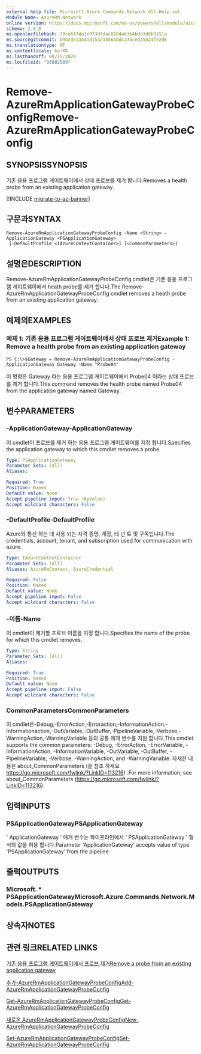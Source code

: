 ```yaml
---
external help file: Microsoft.Azure.Commands.Network.dll-Help.xml
Module Name: AzureRM.Network
online version: https://docs.microsoft.com/en-us/powershell/module/azurerm.network/remove-azurermapplicationgatewayprobeconfig
schema: 2.0.0
ms.openlocfilehash: 39ce61f4a1e973dfdac8104a6364bdd3d8b9151a
ms.sourcegitcommit: b9b2dea3441d1532a5564ddca3dced45424fe2d6
ms.translationtype: MT
ms.contentlocale: ko-KR
ms.lasthandoff: 08/15/2020
ms.locfileid: "93882589"
---
```

# <span data-ttu-id="34383-101">Remove-AzureRmApplicationGatewayProbeConfig</span><span class="sxs-lookup"><span data-stu-id="34383-101">Remove-AzureRmApplicationGatewayProbeConfig</span></span>

## <span data-ttu-id="34383-102">SYNOPSIS</span><span class="sxs-lookup"><span data-stu-id="34383-102">SYNOPSIS</span></span>
<span data-ttu-id="34383-103">기존 응용 프로그램 게이트웨이에서 상태 프로브를 제거 합니다.</span><span class="sxs-lookup"><span data-stu-id="34383-103">Removes a health probe from an existing application gateway.</span></span>

[!INCLUDE [migrate-to-az-banner](../../includes/migrate-to-az-banner.md)]

## <span data-ttu-id="34383-104">구문과</span><span class="sxs-lookup"><span data-stu-id="34383-104">SYNTAX</span></span>

```
Remove-AzureRmApplicationGatewayProbeConfig -Name <String> -ApplicationGateway <PSApplicationGateway>
 [-DefaultProfile <IAzureContextContainer>] [<CommonParameters>]
```

## <span data-ttu-id="34383-105">설명은</span><span class="sxs-lookup"><span data-stu-id="34383-105">DESCRIPTION</span></span>
<span data-ttu-id="34383-106">Remove-AzureRmApplicationGatewayProbeConfig cmdlet은 기존 응용 프로그램 게이트웨이에서 heath probe를 제거 합니다.</span><span class="sxs-lookup"><span data-stu-id="34383-106">The Remove-AzureRmApplicationGatewayProbeConfig cmdlet removes a heath probe from an existing application gateway.</span></span>

## <span data-ttu-id="34383-107">예제의</span><span class="sxs-lookup"><span data-stu-id="34383-107">EXAMPLES</span></span>

### <span data-ttu-id="34383-108">예제 1: 기존 응용 프로그램 게이트웨이에서 상태 프로브 제거</span><span class="sxs-lookup"><span data-stu-id="34383-108">Example 1: Remove a health probe from an existing application gateway</span></span>
```
PS C:\>$Gateway = Remove-AzureRmApplicationGatewayProbeConfig -ApplicationGateway Gateway -Name "Probe04"
```

<span data-ttu-id="34383-109">이 명령은 Gateway 라는 응용 프로그램 게이트웨이에서 Probe04 이라는 상태 프로브를 제거 합니다.</span><span class="sxs-lookup"><span data-stu-id="34383-109">This command removes the health probe named Probe04 from the application gateway named Gateway.</span></span>

## <span data-ttu-id="34383-110">변수</span><span class="sxs-lookup"><span data-stu-id="34383-110">PARAMETERS</span></span>

### <span data-ttu-id="34383-111">-ApplicationGateway</span><span class="sxs-lookup"><span data-stu-id="34383-111">-ApplicationGateway</span></span>
<span data-ttu-id="34383-112">이 cmdlet이 프로브를 제거 하는 응용 프로그램 게이트웨이를 지정 합니다.</span><span class="sxs-lookup"><span data-stu-id="34383-112">Specifies the application gateway to which this cmdlet removes a probe.</span></span>

```yaml
Type: PSApplicationGateway
Parameter Sets: (All)
Aliases: 

Required: True
Position: Named
Default value: None
Accept pipeline input: True (ByValue)
Accept wildcard characters: False
```

### <span data-ttu-id="34383-113">-DefaultProfile</span><span class="sxs-lookup"><span data-stu-id="34383-113">-DefaultProfile</span></span>
<span data-ttu-id="34383-114">Azure와 통신 하는 데 사용 되는 자격 증명, 계정, 테 넌 트 및 구독입니다.</span><span class="sxs-lookup"><span data-stu-id="34383-114">The credentials, account, tenant, and subscription used for communication with azure.</span></span>

```yaml
Type: IAzureContextContainer
Parameter Sets: (All)
Aliases: AzureRmContext, AzureCredential

Required: False
Position: Named
Default value: None
Accept pipeline input: False
Accept wildcard characters: False
```

### <span data-ttu-id="34383-115">-이름</span><span class="sxs-lookup"><span data-stu-id="34383-115">-Name</span></span>
<span data-ttu-id="34383-116">이 cmdlet이 제거할 프로브 이름을 지정 합니다.</span><span class="sxs-lookup"><span data-stu-id="34383-116">Specifies the name of the probe for which this cmdlet removes.</span></span>

```yaml
Type: String
Parameter Sets: (All)
Aliases: 

Required: True
Position: Named
Default value: None
Accept pipeline input: False
Accept wildcard characters: False
```

### <span data-ttu-id="34383-117">CommonParameters</span><span class="sxs-lookup"><span data-stu-id="34383-117">CommonParameters</span></span>
<span data-ttu-id="34383-118">이 cmdlet은-Debug,-ErrorAction,-Erroraction,-InformationAction,-Informationaction,-OutVariable,-OutBuffer,-PipelineVariable,-Verbose,-WarningAction,-WarningVariable 등의 공통 매개 변수를 지원 합니다.</span><span class="sxs-lookup"><span data-stu-id="34383-118">This cmdlet supports the common parameters: -Debug, -ErrorAction, -ErrorVariable, -InformationAction, -InformationVariable, -OutVariable, -OutBuffer, -PipelineVariable, -Verbose, -WarningAction, and -WarningVariable.</span></span> <span data-ttu-id="34383-119">자세한 내용은 about_CommonParameters (을 참조 하세요 https://go.microsoft.com/fwlink/?LinkID=113216) .</span><span class="sxs-lookup"><span data-stu-id="34383-119">For more information, see about_CommonParameters (https://go.microsoft.com/fwlink/?LinkID=113216).</span></span>

## <span data-ttu-id="34383-120">입력</span><span class="sxs-lookup"><span data-stu-id="34383-120">INPUTS</span></span>

### <span data-ttu-id="34383-121">PSApplicationGateway</span><span class="sxs-lookup"><span data-stu-id="34383-121">PSApplicationGateway</span></span>
<span data-ttu-id="34383-122">' ApplicationGateway ' 매개 변수는 파이프라인에서 ' PSApplicationGateway ' 형식의 값을 허용 합니다.</span><span class="sxs-lookup"><span data-stu-id="34383-122">Parameter 'ApplicationGateway' accepts value of type 'PSApplicationGateway' from the pipeline</span></span>

## <span data-ttu-id="34383-123">출력</span><span class="sxs-lookup"><span data-stu-id="34383-123">OUTPUTS</span></span>

### <span data-ttu-id="34383-124">Microsoft. \* PSApplicationGateway</span><span class="sxs-lookup"><span data-stu-id="34383-124">Microsoft.Azure.Commands.Network.Models.PSApplicationGateway</span></span>

## <span data-ttu-id="34383-125">상속자</span><span class="sxs-lookup"><span data-stu-id="34383-125">NOTES</span></span>

## <span data-ttu-id="34383-126">관련 링크</span><span class="sxs-lookup"><span data-stu-id="34383-126">RELATED LINKS</span></span>

[<span data-ttu-id="34383-127">기존 응용 프로그램 게이트웨이에서 프로브 제거</span><span class="sxs-lookup"><span data-stu-id="34383-127">Remove a probe from an existing application gateway</span></span>](https://azure.microsoft.com/en-us/documentation/articles/application-gateway-create-probe-ps/#remove-a-probe-from-an-existing-application-gateway)

[<span data-ttu-id="34383-128">추가-AzureRmApplicationGatewayProbeConfig</span><span class="sxs-lookup"><span data-stu-id="34383-128">Add-AzureRmApplicationGatewayProbeConfig</span></span>]()

[<span data-ttu-id="34383-129">Get-AzureRmApplicationGatewayProbeConfig</span><span class="sxs-lookup"><span data-stu-id="34383-129">Get-AzureRmApplicationGatewayProbeConfig</span></span>]()

[<span data-ttu-id="34383-130">새로운 AzureRmApplicationGatewayProbeConfig</span><span class="sxs-lookup"><span data-stu-id="34383-130">New-AzureRmApplicationGatewayProbeConfig</span></span>]()

[<span data-ttu-id="34383-131">Set-AzureRmApplicationGatewayProbeConfig</span><span class="sxs-lookup"><span data-stu-id="34383-131">Set-AzureRmApplicationGatewayProbeConfig</span></span>]()

